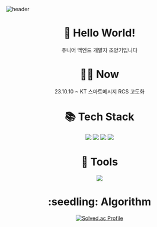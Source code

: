 
  ![header](https://capsule-render.vercel.app/api?type=waving&color=gradient&height=200&text=Jo&nbsp;yanggi%10&fontSize=80)

<div align="center">
  <div>
    <h1 align="center">👋 Hello World! </h1>
    <p>주니어 백엔드 개발자 조양기입니다</p>
  </div>
  <div>
    <h1 align="center">🧑‍💻 Now </h1>
    <p>23.10.10 ~ KT 스마트메시지 RCS 고도화</p>
  </div>
  <div>
    <h1 align="center">📚 Tech Stack </h1>
<!--     <img src="https://img.shields.io/badge/Java-007396?style=flat-square&logo=Java&logoColor=white"/>
    <img src="https://img.shields.io/badge/Spring-6DB33F?style=flat-square&logo=Spring&logoColor=white">
    <img src="https://img.shields.io/badge/SpringBoot-6DB33F?style=flat-square&logo=SpringBoot&logoColor=white">
    <img src="https://img.shields.io/badge/MySQL-4479A1?style=flat-square&logo=MySQL&logoColor=white"> -->
    <img src="https://img.shields.io/badge/Java-007396?style=for-the-badge&logo=Java&logoColor=white">
    <img src="https://img.shields.io/badge/SpringBoot-6DB33F?style=for-the-badge&logo=SpringBoot&logoColor=white">
    <img src="https://img.shields.io/badge/MySQL-4479A1?style=for-the-badge&logo=MySQL&logoColor=white">
    <img src="https://img.shields.io/badge/vue.js-4FC08D?style=for-the-badge&logo=vue.js&logoColor=white">

  </div>

  <div>
    <h1 align="center">🔧 Tools </h1>
    <img src="https://img.shields.io/badge/jirasoftware-0052CC?style=for-the-badge&logo=jirasoftware&logoColor=white">
  </div>
  
</div>
  
<h1 align="center">:seedling: Algorithm </h1>

<div align="center">
  
[![Solved.ac Profile](http://mazassumnida.wtf/api/v2/generate_badge?boj=jyg8033)](https://solved.ac/jyg8033)

  
</div>
